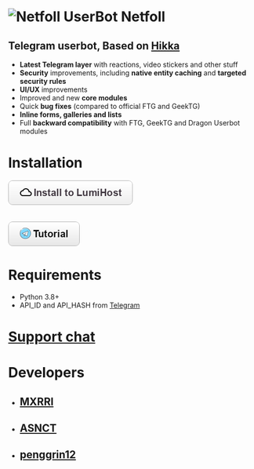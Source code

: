 # <img src="https://netfoll.site/assets/images/logo.png" alt="Netfoll UserBot" height="40"> Netfoll</a>
<h2>Telegram userbot, Based on <a href="https://github.com/hikariatama/hikka">Hikka</a></h2>
<ul>
<li> <b>Latest Telegram layer</b> with reactions, video stickers and other stuff</li>
<li> <b>Security</b> improvements, including <b>native entity caching</b> and <b>targeted security rules</b></li>
<li> <b>UI/UX</b> improvements</li>
<li> Improved and new <b>core modules</b></li>
<li> Quick <b>bug fixes</b> (compared to official FTG and GeekTG)</li>
<li><b>Inline forms, galleries and lists</b></li>
<li> Full <b>backward compatibility</b> with FTG, GeekTG and Dragon Userbot modules</li>
</ul>

# Installation 

<a href="https://t.me/lumihost_bot"><img src="https://raw.githubusercontent.com/mrksbgg/hosting/master/button (1).png"></a>

<br>
<a href="https://teletype.in/@netfoll/Install"><img src="https://raw.githubusercontent.com/mrksbgg/hosting/master/button (2).png"></a>

# Requirements

<ul>
<li>Python 3.8+</li>
<li>API_ID and API_HASH from <a href="https://my.telegram.org/apps" color="#2594cb">Telegram</a></li>
</ul>

# <a href="https://t.me/NetfollUB">Support chat</a>

# Developers
<ul>
<li> <h2><a href="https://github.com/MXRRI">MXRRI</a></h2>
  <li> <h2><a href="https://github.com/ASNCT">ASNCT</a></h2>
<li> <h2><a href="https://github.com/penggrin12">penggrin12</a></h2>

</ul>

